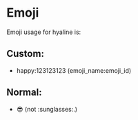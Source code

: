 # Emoji
Emoji usage for hyaline is:

## Custom: 
 - happy:123123123 (emoji_name:emoji_id)
## Normal: 
 - 😎 (not \:sunglasses\:.)